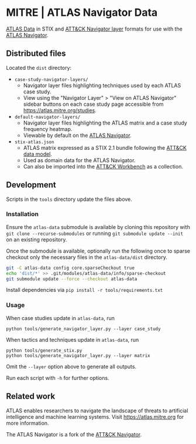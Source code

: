 # MITRE | ATLAS Navigator Data

[ATLAS Data](https://github.com/mitre-atlas/atlas-data) in STIX and [ATT&CK Navigator layer](https://github.com/mitre-attack/attack-navigator/tree/master/layers) formats for use with the [ATLAS Navigator](https://mitre-atlas.github.io/atlas-navigator/).

## Distributed files

Located the `dist` directory:

- `case-study-navigator-layers/`
    + Navigator layer files highlighting techniques used by each ATLAS case study.
    + View using the "Navigator Layer" > "View on ATLAS Navigator" sidebar buttons on each case study page accessible from https://atlas.mitre.org/studies.
- `default-navigator-layers/`
    + Navigator layer files highlighting the ATLAS matrix and a case study frequency heatmap.
    + Viewable by default on the [ATLAS Navigator](https://mitre-atlas.github.io/atlas-navigator/).
- `stix-atlas.json`
    + ATLAS matrix expressed as a STIX 2.1 bundle following the [ATT&CK data model](https://github.com/mitre/cti/blob/master/USAGE.md#the-attck-data-model).
    + Used as domain data for the ATLAS Navigator.
    + Can also be imported into the [ATT&CK Workbench](https://github.com/center-for-threat-informed-defense/attack-workbench-frontend) as a collection.

## Development

Scripts in the `tools` directory update the files above.

### Installation

Ensure the `atlas-data` submodule is available by cloning this repository with `git clone --recurse-submodules` or running `git submodule update --init` on an existing repository.

Once the submodule is available, optionally run the following once to sparse checkout only the necessary files in the `atlas-data/dist` directory.
```bash
git -C atlas-data config core.sparseCheckout true
echo 'dist/*' >> .git/modules/atlas-data/info/sparse-checkout
git submodule update --force --checkout atlas-data
```

Install dependencies via `pip install -r tools/requirements.txt`

### Usage

When case studies update in `atlas-data`, run
```
python tools/generate_navigator_layer.py --layer case_study
```

When tactics and techniques update in `atlas-data`, run
```
python tools/generate_stix.py
python tools/generate_navigator_layer.py --layer matrix
```
Omit the `--layer` option above to generate all outputs.

Run each script with `-h` for further options.

## Related work

ATLAS enables researchers to navigate the landscape of threats to artificial intelligence and machine learning systems.  Visit https://atlas.mitre.org for more information.

The ATLAS Navigator is a fork of the [ATT&CK Navigator](https://mitre-attack.github.io/attack-navigator/).
